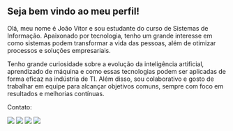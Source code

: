 ## Seja bem vindo ao meu perfil!

Olá, meu nome é João Vitor e sou estudante do curso de Sistemas de Informação. Apaixonado por tecnologia, tenho um grande interesse em como sistemas podem transformar a vida das pessoas, além de otimizar processos e soluções empresariais. 

Tenho grande curiosidade sobre a evolução da inteligência artificial, aprendizado de máquina e como essas tecnologias podem ser aplicadas de forma eficaz na indústria de TI. Além disso, sou colaborativo e gosto de trabalhar em equipe para alcançar objetivos comuns, sempre com foco em resultados e melhorias contínuas.


Contato:

   <a href="https://https://www.youtube.com/channel/UC_yicGGSQ418wwLHrGf665g" target="_blank"><img src="https://img.shields.io/badge/YouTube-FF0000?style=for-the-badge&logo=youtube&logoColor=white" target="_blank"></a>
  <a href="https://instagram.com/_jotavex_" target="_blank"><img src="https://img.shields.io/badge/-Instagram-%23E4405F?style=for-the-badge&logo=instagram&logoColor=white" target="_blank"></a>
  <a href = "mailto:jotavexyt15@gmail.com"><img src="https://img.shields.io/badge/-Gmail-%23333?style=for-the-badge&logo=gmail&logoColor=white" target="_blank"></a>
  <a href="https://www.linkedin.com/in/joãovsouza" target="_blank"><img src="https://img.shields.io/badge/-LinkedIn-%230077B5?style=for-the-badge&logo=linkedin&logoColor=white" target="_blank"></a> 


